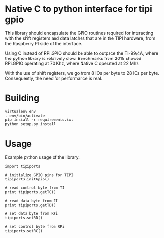 
# Native C to python interface for tipi gpio

This library should encapsulate the GPIO routines required for interacting with the 
shift registers and data latches that are in the TIPI hardware, from the Raspberry PI
side of the interface. 

Using C instead of RPi.GPIO should be able to outpace the TI-99/4A, where the python
library is relatively slow. Benchmarks from 2015 showed RPi.GPIO operating at 70 Khz, 
where Native C operated at 22 Mhz. 

With the use of shift registers, we go from 8 IOs per byte to 28 IOs per byte. 
Consequently, the need for performance is real.

# Building

```
virtualenv env
. env/bin/activate
pip install -r requirements.txt
python setup.py install
```

# Usage

Example python usage of the library.

```
import tipiports

# initialize GPIO pins for TIPI
tipiports.initGpio()

# read control byte from TI
print tipiports.getTC()

# read data byte from TI
print tipiports.getTD()

# set data byte from RPi
tipiports.setRD()

# set control byte from RPi
tipiports.setRC()
```

